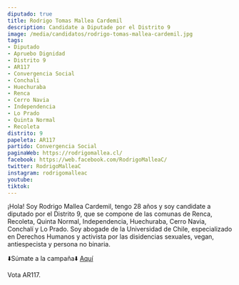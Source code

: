 ```yaml
---
diputado: true
title: Rodrigo Tomas Mallea Cardemil
description: Candidate a Diputade por el Distrito 9
image: /media/candidatos/rodrigo-tomas-mallea-cardemil.jpg
tags:
- Diputado
- Apruebo Dignidad
- Distrito 9
- AR117
- Convergencia Social
- Conchali
- Huechuraba
- Renca
- Cerro Navia
- Independencia
- Lo Prado
- Quinta Normal
- Recoleta
distrito: 9
papeleta: AR117
partido: Convergencia Social
paginaWeb: https://rodrigomallea.cl/
facebook: https://web.facebook.com/RodrigoMalleaC/
twitter: RodrigoMalleaC
instagram: rodrigomalleac
youtube:
tiktok:
---
```

¡Hola! Soy Rodrigo Mallea Cardemil, tengo 28 años y soy candidate a diputado por el Distrito 9, que se compone de las comunas de Renca, Recoleta, Quinta Normal, Independencia, Huechuraba, Cerro Navia, Conchalí y Lo Prado. Soy abogade de la Universidad de Chile, especializado en Derechos Humanos y activista por las disidencias sexuales, vegan, antiespecista y persona no binaria.️

⬇️Súmate a la campaña⬇️
[Aquí](https://docs.google.com/forms/d/e/1FAIpQLSdx23LBPVYiyhv8InrUaq0Hw33abOFdNV23t3qhwohOM2--Eg/viewform)

Vota AR117.
